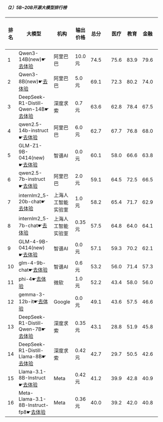 ##### （2）5B~20B开源大模型排行榜
|排名|大模型|机构|输出价格|总分| |医疗|教育|金融|法律|行政公务|心理健康|推理与数学计算|语言与指令遵从|
|---|-----|---|-------|---|-|----|---|---|---|------|-------|-----------|------------|
|1|Qwen3-14B(new)☛[去体验](https://easyllm.site/static/modelcompare.html?type=open-source)|阿里巴巴|10.0元|74.5| |        75.6|83.9|79.6|62.2|        73.3|63.4|        79.6|78.6|
|2|Qwen3-8B(new)☛[去体验](https://easyllm.site/static/modelcompare.html?type=open-source)|阿里巴巴|5.0元|69.1| |        72.3|80.2|74.0|54.4|        53.3|65.8|        73.9|78.8|
|3|DeepSeek-R1-Distill-Qwen-14B☛[去体验](https://easyllm.site/static/modelcompare.html?type=open-source)|深度求索|0.7元|63.6| |        62.8|78.4|67.5|40.2|        66.5|55.6|        65.3|72.7|
|4|qwen2.5-14b-instruct☛[去体验](https://easyllm.site/static/modelcompare.html?type=open-source)|阿里巴巴|6.0元|62.7| |        67.7|76.8|68.0|45.4|        61.0|56.1|        53.5|73.0|
|5|GLM-Z1-9B-0414(new)☛[去体验](https://easyllm.site/static/modelcompare.html?type=open-source)|智谱AI|0.0元|60.1| |        58.0|66.6|63.8|31.5|        75.5|48.8|        67.2|69.6|
|6|qwen2.5-7b-instruct☛[去体验](https://easyllm.site/static/modelcompare.html?type=open-source)|阿里巴巴|2.0元|59.1| |        64.5|72.5|66.5|41.8|        53.0|56.0|        47.8|70.6|
|7|internlm2_5-20b-chat☛[去体验](https://easyllm.site/static/modelcompare.html?type=open-source)|上海人工智能实验室|1.0元|58.2| |        65.4|71.7|62.9|44.7|        53.5|52.7|        43.8|70.7|
|8|internlm2_5-7b-chat☛[去体验](https://easyllm.site/static/modelcompare.html?type=open-source)|上海人工智能实验室|0.35元|57.5| |        64.8|64.0|64.1|43.1|        55.5|51.0|        46.2|70.9|
|9|GLM-4-9B-0414(new)☛[去体验](https://easyllm.site/static/modelcompare.html?type=open-source)|智谱AI|0.0元|57.1| |        59.3|70.2|62.1|40.8|        53.5|49.2|        49.6|71.9|
|10|glm-4-9b-chat☛[去体验](https://easyllm.site/static/modelcompare.html?type=open-source)|智谱AI|0.6元|53.2| |        56.0|71.4|57.3|36.5|        52.0|47.1|        38.8|66.7|
|11|phi-4☛[去体验](https://easyllm.site/static/modelcompare.html?type=open-source)|微软|1.0元|52.2| |        43.4|58.0|56.0|24.9|        64.5|43.2|        60.4|67.2|
|12|gemma-3-12b-it☛[去体验](https://easyllm.site/static/modelcompare.html?type=open-source)|Google|0.0元|49.1| |        43.6|57.5|46.6|20.4|        59.0|41.1|        58.3|66.4|
|13|DeepSeek-R1-Distill-Qwen-7B☛[去体验](https://easyllm.site/static/modelcompare.html?type=open-source)|深度求索|0.35元|43.1| |        28.8|51.9|45.8|19.2|        54.0|30.4|        54.5|60.3|
|14|DeepSeek-R1-Distill-Llama-8B☛[去体验](https://easyllm.site/static/modelcompare.html?type=open-source)|深度求索|0.42元|42.7| |        29.7|50.5|42.6|20.3|        52.0|31.9|        52.0|62.7|
|15|Llama-3.1-8B-Instruct☛[去体验](https://easyllm.site/static/modelcompare.html?type=open-source)|Meta|0.42元|41.2| |        39.9|42.8|40.9|21.3|        43.0|37.2|        42.3|62.5|
|16|Meta-Llama-3.1-8B-Instruct-fp8☛[去体验](https://easyllm.site/static/modelcompare.html?type=open-source)|Meta|0.36元|40.0| |        39.2|42.0|40.8|19.5|        37.5|34.0|        44.1|63.3|
    
